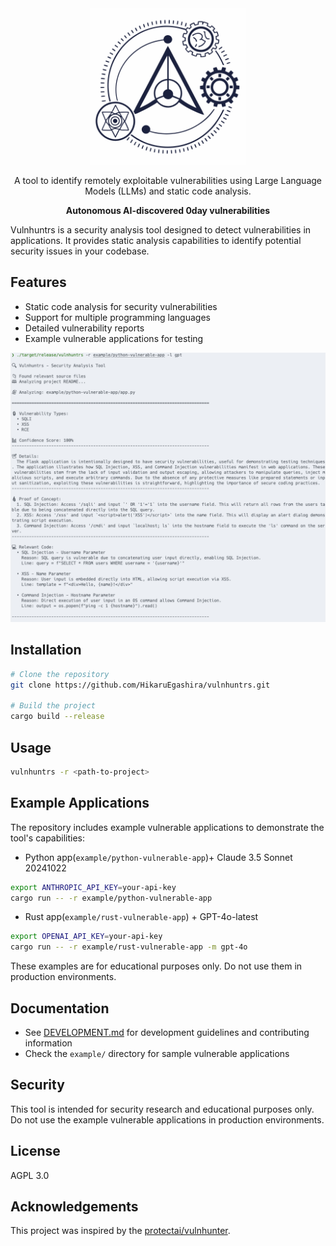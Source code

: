 <div align="center">

  <img width="250" src="./logo.png" alt="Vulnhuntrs Logo">

A tool to identify remotely exploitable vulnerabilities using Large Language Models (LLMs) and static code analysis.

**Autonomous AI-discovered 0day vulnerabilities**

</div>

Vulnhuntrs is a security analysis tool designed to detect vulnerabilities in applications. It provides static analysis capabilities to identify potential security issues in your codebase.

## Features

- Static code analysis for security vulnerabilities
- Support for multiple programming languages
- Detailed vulnerability reports
- Example vulnerable applications for testing

![analyze-python](./analyze-python.png)

## Installation

```bash
# Clone the repository
git clone https://github.com/HikaruEgashira/vulnhuntrs.git

# Build the project
cargo build --release
```

## Usage

```bash
vulnhuntrs -r <path-to-project>
```

## Example Applications

The repository includes example vulnerable applications to demonstrate the tool's capabilities:

- Python app(`example/python-vulnerable-app`)+ Claude 3.5 Sonnet 20241022
```bash
export ANTHROPIC_API_KEY=your-api-key
cargo run -- -r example/python-vulnerable-app
```

- Rust app(`example/rust-vulnerable-app`) + GPT-4o-latest
```bash
export OPENAI_API_KEY=your-api-key
cargo run -- -r example/rust-vulnerable-app -m gpt-4o
```

These examples are for educational purposes only. Do not use them in production environments.

## Documentation

- See [DEVELOPMENT.md](DEVELOPMENT.md) for development guidelines and contributing information
- Check the `example/` directory for sample vulnerable applications

## Security

This tool is intended for security research and educational purposes only. Do not use the example vulnerable applications in production environments.

## License

AGPL 3.0

## Acknowledgements

This project was inspired by the [protectai/vulnhunter](https://github.com/protectai/vulnhuntr).
